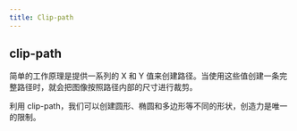 ```yaml
---
title: Clip-path
---
```


## clip-path

简单的工作原理是提供一系列的 X 和 Y 值来创建路径。当使用这些值创建一条完整路径时，就会把图像按照路径内部的尺寸进行裁剪。

利用 clip-path，我们可以创建圆形、椭圆和多边形等不同的形状，创造力是唯一的限制。

<code src="./index.tsx"></code>
